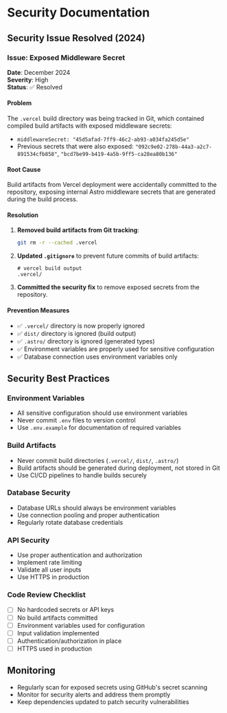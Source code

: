 # Security Documentation

## Security Issue Resolved (2024)

### Issue: Exposed Middleware Secret
**Date**: December 2024  
**Severity**: High  
**Status**: ✅ Resolved

#### Problem
The `.vercel` build directory was being tracked in Git, which contained compiled build artifacts with exposed middleware secrets:
- `middlewareSecret: "45d5afad-7ff9-46c2-ab93-a034fa245d5e"`
- Previous secrets that were also exposed: `"092c9e02-278b-44a3-a2c7-891534cfb858"`, `"bcd7be99-b419-4a5b-9ff5-ca28ea80b136"`

#### Root Cause
Build artifacts from Vercel deployment were accidentally committed to the repository, exposing internal Astro middleware secrets that are generated during the build process.

#### Resolution
1. **Removed build artifacts from Git tracking**:
   ```bash
   git rm -r --cached .vercel
   ```

2. **Updated `.gitignore`** to prevent future commits of build artifacts:
   ```
   # vercel build output
   .vercel/
   ```

3. **Committed the security fix** to remove exposed secrets from the repository.

#### Prevention Measures
- ✅ `.vercel/` directory is now properly ignored
- ✅ `dist/` directory is ignored (build output)
- ✅ `.astro/` directory is ignored (generated types)
- ✅ Environment variables are properly used for sensitive configuration
- ✅ Database connection uses environment variables only

## Security Best Practices

### Environment Variables
- All sensitive configuration should use environment variables
- Never commit `.env` files to version control
- Use `.env.example` for documentation of required variables

### Build Artifacts
- Never commit build directories (`.vercel/`, `dist/`, `.astro/`)
- Build artifacts should be generated during deployment, not stored in Git
- Use CI/CD pipelines to handle builds securely

### Database Security
- Database URLs should always be environment variables
- Use connection pooling and proper authentication
- Regularly rotate database credentials

### API Security
- Use proper authentication and authorization
- Implement rate limiting
- Validate all user inputs
- Use HTTPS in production

### Code Review Checklist
- [ ] No hardcoded secrets or API keys
- [ ] No build artifacts committed
- [ ] Environment variables used for configuration
- [ ] Input validation implemented
- [ ] Authentication/authorization in place
- [ ] HTTPS used in production

## Monitoring
- Regularly scan for exposed secrets using GitHub's secret scanning
- Monitor for security alerts and address them promptly
- Keep dependencies updated to patch security vulnerabilities 